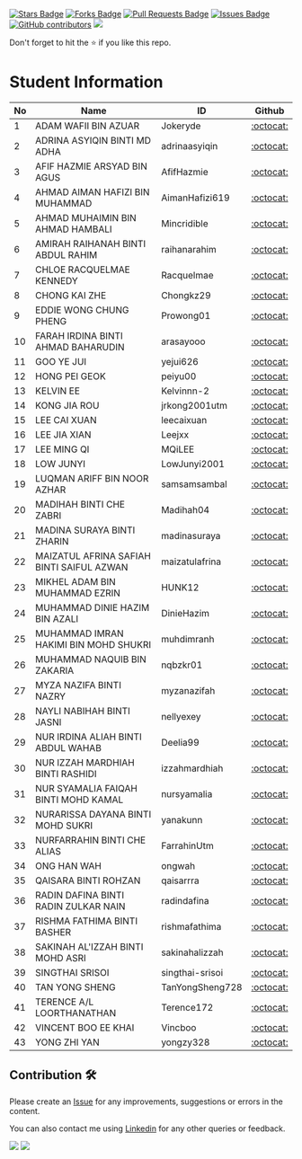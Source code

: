 <a href="https://github.com/drshahizan/special-topic-data-engineering/stargazers"><img src="https://img.shields.io/github/stars/drshahizan/special-topic-data-engineering" alt="Stars Badge"/></a>
<a href="https://github.com/drshahizan/special-topic-data-engineering/network/members"><img src="https://img.shields.io/github/forks/drshahizan/special-topic-data-engineering" alt="Forks Badge"/></a>
<a href="https://github.com/drshahizan/special-topic-data-engineering/pulls"><img src="https://img.shields.io/github/issues-pr/drshahizan/special-topic-data-engineering" alt="Pull Requests Badge"/></a>
<a href="https://github.com/drshahizan/special-topic-data-engineering/issues"><img src="https://img.shields.io/github/issues/drshahizan/special-topic-data-engineering" alt="Issues Badge"/></a>
<a href="https://github.com/drshahizan/special-topic-data-engineering/graphs/contributors"><img alt="GitHub contributors" src="https://img.shields.io/github/contributors/drshahizan/special-topic-data-engineering?color=2b9348"></a>
![](https://visitor-badge.glitch.me/badge?page_id=drshahizan/special-topic-data-engineering)

Don't forget to hit the :star: if you like this repo.

# Student Information

| No | Name | ID |  Github | 
| ----- | ----- | ------ | :------: | 
| 1 | ADAM WAFII BIN AZUAR | Jokeryde | [:octocat:](https://github.com/Jokeryde) | 
| 2 | ADRINA ASYIQIN BINTI MD ADHA | adrinaasyiqin | [:octocat:](https://github.com/adrinaasyiqin) | 
| 3 | AFIF HAZMIE ARSYAD BIN AGUS | AfifHazmie | [:octocat:](https://github.com/AfifHazmie) | 
| 4 | AHMAD AIMAN HAFIZI BIN MUHAMMAD | AimanHafizi619 | [:octocat:](https://github.com/AimanHafizi619) | 
| 5 | AHMAD MUHAIMIN BIN AHMAD HAMBALI | Mincridible | [:octocat:](https://github.com/Mincridible) | 
| 6 | AMIRAH RAIHANAH BINTI ABDUL RAHIM | raihanarahim | [:octocat:](https://github.com/raihanarahim) | 
| 7 | CHLOE RACQUELMAE KENNEDY | Racquelmae | [:octocat:](https://github.com/Racquelmae) | 
| 8 | CHONG KAI ZHE | Chongkz29 | [:octocat:](https://github.com/Chongkz29) | 
| 9 | EDDIE WONG CHUNG PHENG | Prowong01 | [:octocat:](https://github.com/Prowong01) | 
| 10 | FARAH IRDINA BINTI AHMAD BAHARUDIN | arasayooo | [:octocat:](https://github.com/arasayooo) | 
| 11 | GOO YE JUI | yejui626 | [:octocat:](https://github.com/yejui626) | 
| 12 | HONG PEI GEOK | peiyu00 | [:octocat:](https://github.com/peiyu00) | 
| 13 | KELVIN EE | Kelvinnn-2 | [:octocat:](https://github.com/Kelvinnn-2) | 
| 14 | KONG JIA ROU | jrkong2001utm | [:octocat:](https://github.com/jrkong2001utm) | 
| 15 | LEE CAI XUAN | leecaixuan | [:octocat:](https://github.com/leecaixuan) | 
| 16 | LEE JIA XIAN| Leejxx | [:octocat:](https://github.com/Leejxx) | 
| 17 | LEE MING QI | MQiLEE | [:octocat:](https://github.com/MQiLEE) | 
| 18 | LOW JUNYI | LowJunyi2001 | [:octocat:](https://github.com/LowJunyi2001) | 
| 19 | LUQMAN ARIFF BIN NOOR AZHAR | samsamsambal | [:octocat:](https://github.com/samsamsambal) | 
| 20 | MADIHAH BINTI CHE ZABRI | Madihah04 | [:octocat:](https://github.com/Madihah04) | 
| 21 | MADINA SURAYA BINTI ZHARIN | madinasuraya | [:octocat:](https://github.com/madinasuraya) | 
| 22 | MAIZATUL AFRINA SAFIAH BINTI SAIFUL AZWAN | maizatulafrina | [:octocat:](https://github.com/maizatulafrina) | 
| 23 | MIKHEL ADAM BIN MUHAMMAD EZRIN | HUNK12 | [:octocat:](https://github.com/HUNK12) | 
| 24 | MUHAMMAD DINIE HAZIM BIN AZALI | DinieHazim | [:octocat:](https://github.com/DinieHazim) | 
| 25 | MUHAMMAD IMRAN HAKIMI BIN MOHD SHUKRI | muhdimranh | [:octocat:](https://github.com/muhdimranh) | 
| 26 | MUHAMMAD NAQUIB BIN ZAKARIA | nqbzkr01 | [:octocat:](https://github.com/nqbzkr01) | 
| 27 | MYZA NAZIFA BINTI NAZRY | myzanazifah | [:octocat:](https://github.com/myzanazifah) | 
| 28 | NAYLI NABIHAH BINTI JASNI | nellyexey | [:octocat:](https://github.com/nellyexey) | 
| 29 | NUR IRDINA ALIAH BINTI ABDUL WAHAB | Deelia99 | [:octocat:](https://github.com/Deelia99) | 
| 30 | NUR IZZAH MARDHIAH BINTI RASHIDI | izzahmardhiah | [:octocat:](https://github.com/izzahmardhiah) | 
| 31 | NUR SYAMALIA FAIQAH BINTI MOHD KAMAL | nursyamalia | [:octocat:](https://github.com/nursyamalia) | 
| 32 | NURARISSA DAYANA BINTI MOHD SUKRI | yanakunn | [:octocat:](https://github.com/yanakunn) | 
| 33 | NURFARRAHIN BINTI CHE ALIAS | FarrahinUtm | [:octocat:](https://github.com/FarrahinUtm) | 
| 34 | ONG HAN WAH | ongwah | [:octocat:](https://github.com/ongwah) | 
| 35 | QAISARA BINTI ROHZAN | qaisarrra | [:octocat:](https://github.com/qaisarrra) | 
| 36 | RADIN DAFINA BINTI RADIN ZULKAR NAIN | radindafina | [:octocat:](https://github.com/radindafina) | 
| 37 | RISHMA FATHIMA BINTI BASHER | rishmafathima | [:octocat:](https://github.com/rishmafathima) | 
| 38 | SAKINAH AL'IZZAH BINTI MOHD ASRI | sakinahalizzah | [:octocat:](https://github.com/sakinahalizzah) | 
| 39 | SINGTHAI SRISOI | singthai-srisoi | [:octocat:](https://github.com/singthai-srisoi) | 
| 40 | TAN YONG SHENG | TanYongSheng728 | [:octocat:](https://github.com/TanYongSheng728) | 
| 41 | TERENCE A/L LOORTHANATHAN | Terence172 | [:octocat:](https://github.com/Terence172) | 
| 42 | VINCENT BOO EE KHAI | Vincboo | [:octocat:](https://github.com/Vincboo) | 
| 43 | YONG ZHI YAN | yongzy328 | [:octocat:](https://github.com/yongzy328) | 


## Contribution 🛠️
Please create an [Issue](https://github.com/drshahizan/special-topic-data-engineering/issues) for any improvements, suggestions or errors in the content.

You can also contact me using [Linkedin](https://www.linkedin.com/in/drshahizan/) for any other queries or feedback.

![](https://komarev.com/ghpvc/?username=drshahizan&label=Views&color=0e75b6&style=flat)
![](https://hit.yhype.me/github/profile?user_id=81284918)



